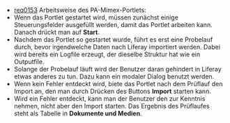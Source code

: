 * [req0153](https://github.com/PolitAktiv/politaktiv-requirements/tree/master/de/requirements/req0153.md)
Arbeitsweise des PA-Mimex-Portlets:
 * Wenn das Portlet gestartet wird, müssen zunächst einige Steuerungsfelder ausgefüllt werden, damit das Portlet arbeiten kann. Danach drückt man auf **Start**.
 * Nachdem das Portlet so gestartet wurde, führt es erst eine Probelauf durch, bevor irgendwelche Daten nach Liferay importiert werden. Dabei wird bereits ein Logfile erzeugt, der dieselbe Struktur hat wie ein Outputfile.
 * Solange der Probelauf läuft wird der Benutzer daran gehindert in Liferay etwas anderes zu tun.
Dazu kann ein modaler Dialog benutzt werden.
 * Wenn kein Fehler entdeckt wird, biete das Portlet nach dem Prüflauf den Import an, den man durch Drücken des Buttons **Import** starten kann.
 * Wird ein Fehler entdeckt, kann man der Benutzer den zur Kenntnis nehmen, nicht aber den Import starten. Das Ergebnis des Prüflaufes steht als Tabelle in **Dokumente und Medien**.
